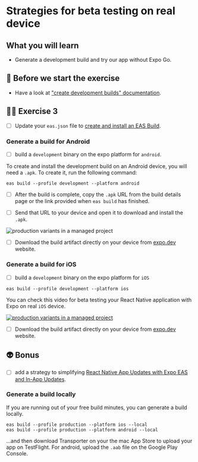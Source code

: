 # Strategies for beta testing on real device

## What you will learn

- Generate a development build and try our app without Expo Go.

## 👾 Before we start the exercise

- Have a look at ["create development builds" documentation](https://docs.expo.dev/development/create-development-builds/#on-a-device).

## 👨‍🚀 Exercise 3

- [ ] Update your `eas.json` file to [create and install an EAS Build](https://docs.expo.dev/development/create-development-builds/#create-and-install-eas-build).

### Generate a build for Android

- [ ] build a `development` binary on the expo platform for `android`.

To create and install the development build on an Android device, you will need a `.apk`. To create it, run the following command:

```console
eas build --profile development --platform android
```

- [ ] After the build is complete, copy the `.apk` URL from the build details page or the link provided when `eas build` has finished.

- [ ] Send that URL to your device and open it to download and install the `.apk`.

![production variants in a managed project](https://raw.githubusercontent.com/flexbox/react-native-workshop/main/challenges/release/androidApk.png)

- [ ] Download the build artifact directly on your device from [expo.dev](https://expo.dev) website.

### Generate a build for iOS

- [ ] build a `development` binary on the expo platform for `iOS`

```console
eas build --profile development --platform ios
```

You can check this video for beta testing your React Native application with Expo on real `iOS` device.

[![production variants in a managed project](https://raw.githubusercontent.com/flexbox/react-native-workshop/main/challenges/release/eas-preview-ios.png)](https://youtu.be/Sg_S5HftDMg)

- [ ] Download the build artifact directly on your device from [expo.dev](https://expo.dev) website.

## 👽 Bonus

- [ ] add a strategy to simplifying [React Native App Updates with Expo EAS and In-App Updates](https://imighty.hashnode.dev/simplifying-react-native-app-updates-with-expo-eas-and-in-app-updates).

### Generate a build locally

If you are running out of your free build minutes, you can generate a build locally.

```console
eas build --profile production --platform ios --local
eas build --profile production --platform android --local
```

...and then download Transporter on your the mac App Store to upload your app on TestFlight.
For android, upload the `.aab` file on the Google Play Console.